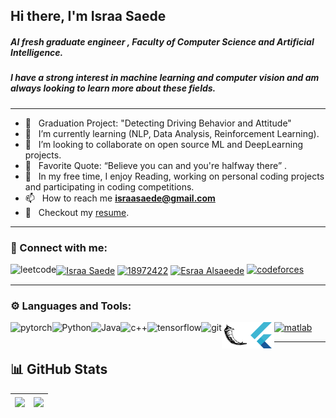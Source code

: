 ## Hi there, I'm Israa Saede
<h5 align="left"> AI fresh graduate engineer , Faculty of Computer Science and Artificial Intelligence. </h5>
<h5 align="left"> I have a strong interest in machine learning and computer vision and am always looking to learn more about these fields.</h5>

****
- 🔭 &nbsp; Graduation Project: "Detecting Driving Behavior and Attitude"
- 🌱 &nbsp; I’m currently learning (NLP, Data Analysis, Reinforcement Learning).
- 👯 &nbsp; I’m looking to collaborate on open source ML and DeepLearning projects.
- 🔖 &nbsp; Favorite Quote: “Believe you can and you're halfway there” .
- 📘 &nbsp; In my free time, I enjoy Reading, working on personal coding projects and participating in coding competitions.
- 📫 &nbsp; How to reach me **israasaede@gmail.com**
- 📝 &nbsp; Checkout my [resume](https://drive.google.com/file/d/1PEpbi01x8wLZW523sifB4CUK-bC-_Day/view?usp=sharing).

****
### 🔗 Connect with me:
<a href="https://www.linkedin.com/in/israa-saede/" target="blank"><img align="center" src="https://raw.githubusercontent.com/rahuldkjain/github-profile-readme-generator/master/src/images/icons/Social/linked-in-alt.svg" alt="Israa Saede" height="30" width="40" /></a>
<a href="https://stackoverflow.com/users/18972422/israa-saede" target="blank"><img align="center" src="https://raw.githubusercontent.com/rahuldkjain/github-profile-readme-generator/master/src/images/icons/Social/stack-overflow.svg" alt="18972422" height="30" width="40" /></a>
<a href="https://www.kaggle.com/esraaalsaeede" target="blank"><img align="center" src="https://raw.githubusercontent.com/rahuldkjain/github-profile-readme-generator/master/src/images/icons/Social/kaggle.svg" alt="Esraa Alsaeede" height="30" width="40" /></a>
<a href='https://leetcode.com/Israa_Saede/'><img align='left' alt="leetcode" src="https://cdn.iconscout.com/icon/free/png-512/leetcode-3521542-2944960.png?f=avif&w=256" height='30px'/></a>
<a href='https://codeforces.com/profile/esraa_alsaede'><img alt="codeforces" src="https://art.npanuhin.me/SVG/Codeforces/Codeforces.colored.svg" height='30px'/></a>

****
### ⚙️ Languages and Tools:
<a href="https://pytorch.org/" target="_blank"> <img align="left" src="https://raw.githubusercontent.com/rahul-jha98/github_readme_icons/main/language_and_tools/square/pytorch/pytorch.svg" alt="pytorch" height="42px"/> </a> 

<a href="https://www.python.org" target="_blank"><img align="left" alt="Python" height ="42px" src="https://raw.githubusercontent.com/rahul-jha98/github_readme_icons/main/language_and_tools/square/python/python.svg"></a>

<a href="https://www.java.com" target="_blank"><img align="left" alt="Java" height ="42px" src="https://raw.githubusercontent.com/rahul-jha98/github_readme_icons/main/language_and_tools/square/java/java.svg"></a>

<a href="https://cplusplus.com/" target="_blank"><img align="left" alt="c++" height ="42px" src="https://raw.githubusercontent.com/rahul-jha98/README_icons/4d06112f039d3d302017842f696129642a58f6a5/language_and_tools/square/c%2B%2B/c%2B%2B.svg"></a>

<a href="https://www.tensorflow.org" target="_blank"> <img align="left" src="https://raw.githubusercontent.com/rahul-jha98/github_readme_icons/main/language_and_tools/square/tensorflow/tensorflow.svg" alt="tensorflow" height="42px"/> </a> 

<a href="https://git-scm.com/" target="_blank"> <img src="https://raw.githubusercontent.com/rahul-jha98/github_readme_icons/main/language_and_tools/square/git-scm/git-scm.svg" align="left" alt="git" height='42px'/> </a>
<a href="https://flask.palletsprojects.com/" target="_blank"> 
  <img src="https://raw.githubusercontent.com/devicons/devicon/master/icons/flask/flask-original.svg" align="left" alt="flask" height='42px'/>
</a>

<a href="https://flutter.dev/" target="_blank"> 
  <img src="https://raw.githubusercontent.com/devicons/devicon/master/icons/flutter/flutter-original.svg" align="left" alt="flutter" height='42px'/>
</a>


<a href="https://www.mathworks.com/" target="_blank" rel="noreferrer"> <img src="https://upload.wikimedia.org/wikipedia/commons/2/21/Matlab_Logo.png" alt="matlab" width="40" height="40"/> </a>

****
## 📊 GitHub Stats
|<img align="center" src="https://github-readme-stats.vercel.app/api?username=IsraaSaede&show_icons=true&theme=dark&hide_border=false&include_all_commits=false&count_private=false"/>|<img align="center" src="https://github-readme-stats.vercel.app/api/top-langs/?username=IsraaSaede&theme=dark&hide_border=false&include_all_commits=false&count_private=false&layout=compact" />|
| ------------- | ------------- |
